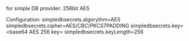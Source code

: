 for simple DB provider:
256bit AES

Configuration:
simpledbsecrets.algorythm=AES
simpledbsecrets.cipher=AES/CBC/PKCS7PADDING
simpledbsecrets.key=<base64 AES 256 key>
simpledbsecrets.keyLength=256
